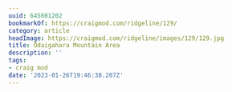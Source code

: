 ```yaml
---
uuid: 645601202
bookmarkOf: https://craigmod.com/ridgeline/129/
category: article
headImage: https://craigmod.com/ridgeline/images/129/129.jpg
title: Ōdaigahara Mountain Area
description: ''
tags:
- craig mod
date: '2023-01-26T19:46:38.207Z'
---
```



